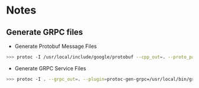 # Notes
## Generate GRPC files
* Generate Protobuf Message Files
```bash
>>> protoc -I /usr/local/include/google/protobuf --cpp_out=. --proto_path . common.proto
```

* Generate GRPC Service Files
```bash
>>> protoc -I . --grpc_out=. --plugin=protoc-gen-grpc=/usr/local/bin/grpc_cpp_plugin common.proto
```
